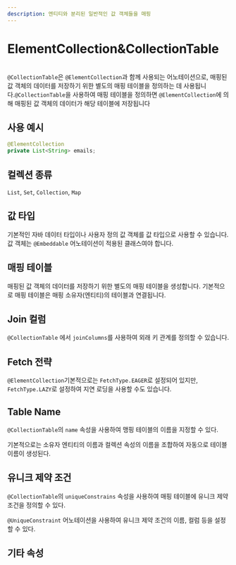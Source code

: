 ```yaml
---
description: 엔티티와 분리된 일반적인 값 객체들을 매핑
---
```


# ElementCollection\&CollectionTable

\
`@CollectionTable`은 `@ElementCollection`과 함께 사용되는 어노테이션으로, 매핑된 값 객체의 데이터를 저장하기 위한 별도의 매핑 테이블을 정의하는 데 사용됩니다.`@CollectionTable`을 사용하여 매핑 테이블을 정의하면 `@ElementCollection`에 의해 매핑된 값 객체의 데이터가 해당 테이블에 저장됩니다

## 사용 예시

```java
@ElementCollection
private List<String> emails;
```

## 컬렉션 종류

`List`, `Set`, `Collection`, `Map`

## 값 타입

기본적인 자바 데이터 타입이나 사용자 정의 값 객체를 값 타입으로 사용할 수 있습니다. 값 객체는 `@Embeddable` 어노테이션이 적용된 클래스여야 합니다.

## 매핑 테이블

매핑된 값 객체의 데이터를 저장하기 위한 별도의 매핑 테이블을 생성합니다. 기본적으로 매핑 테이블은 매핑 소유자(엔티티)의 테이블과 연결됩니다.

## Join 컬럼

`@CollectionTable` 에서 `joinColumns`를 사용하여 외래 키 관계를 정의할 수 있습니다.

## Fetch 전략

`@ElementCollection`기본적으로는 `FetchType.EAGER`로 설정되어 있지만, `FetchType.LAZY`로 설정하여 지연 로딩을 사용할 수도 있습니다.

## Table Name

`@CollectionTable`의  `name` 속성을 사용하여 맹핑 테이블의 이름을 지정할 수 있다.

기본적으로는 소유자 엔티티의 이름과 컬렉션 속성의 이름을 조합하여 자동으로 테이블 이름이 생성된다.

## 유니크 제약 조건

`@CollectionTable`의 `uniqueConstrains` 속성을 사용하여 매핑 테이블에 유니크 제약 조건을 정의할 수 있다.&#x20;

`@UniqueConstraint` 어노테이션을 사용하여 유니크 제약 조건의 이름, 컬럼 등을 설정할 수 있다.

## 기타 속성

